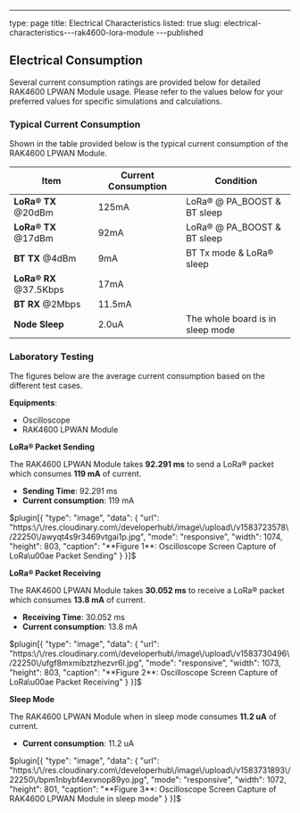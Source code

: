 ---
type: page
title: Electrical Characteristics
listed: true
slug: electrical-characteristics---rak4600-lora-module
---published

## Electrical Consumption

Several current consumption ratings are provided below for detailed RAK4600 LPWAN Module usage. Please refer to the values below for your preferred values for specific simulations and calculations.

### Typical Current Consumption

Shown in the table provided below is the typical current consumption of the RAK4600 LPWAN Module.

| **Item** | **Current Consumption** | **Condition** | 
| ---- | ---- | ---- | 
| **LoRa® TX** @20dBm | 125mA | LoRa® @ PA_BOOST & BT sleep | 
| **LoRa® TX** @17dBm | 92mA | LoRa® @ PA_BOOST & BT sleep | 
| **BT TX** @4dBm | 9mA | BT Tx mode & LoRa® sleep | 
| **LoRa® RX** @37.5Kbps | 17mA |  | 
| **BT RX** @2Mbps | 11.5mA |  | 
| **Node Sleep** | 2.0uA | The whole board is in sleep mode | 


### Laboratory Testing

The figures below are the average current consumption based on the different test cases.

**Equipments**:

- Oscilloscope
- RAK4600 LPWAN Module

**LoRa® Packet Sending**

The RAK4600 LPWAN Module takes **92.291 ms** to send a LoRa® packet which consumes **119 mA** of current. 

- **Sending Time**: 92.291 ms
- **Current consumption**: 119 mA

$plugin[{
    "type": "image",
    "data": {
        "url": "https:\/\/res.cloudinary.com\/developerhub\/image\/upload\/v1583723578\/22250\/awyqt4s9r3469vtgai1p.jpg",
        "mode": "responsive",
        "width": 1074,
        "height": 803,
        "caption": "**Figure 1**: Oscilloscope Screen Capture of LoRa\u00ae Packet Sending"
    }
}]$

**LoRa® Packet Receiving**

The RAK4600 LPWAN Module takes **30.052 ms** to receive a LoRa® packet which consumes **13.8 mA** of current. 

- **Receiving Time**: 30.052 ms
- **Current consumption**: 13.8 mA

$plugin[{
    "type": "image",
    "data": {
        "url": "https:\/\/res.cloudinary.com\/developerhub\/image\/upload\/v1583730496\/22250\/ufgf8mxmibztzhezvr6l.jpg",
        "mode": "responsive",
        "width": 1073,
        "height": 803,
        "caption": "**Figure 2**: Oscilloscope Screen Capture of LoRa\u00ae Packet Receiving"
    }
}]$

**Sleep Mode**

The RAK4600 LPWAN Module when in sleep mode consumes **11.2 uA** of current.

- **Current consumption**: 11.2 uA

$plugin[{
    "type": "image",
    "data": {
        "url": "https:\/\/res.cloudinary.com\/developerhub\/image\/upload\/v1583731893\/22250\/bpm1nbybf4exvnop89yo.jpg",
        "mode": "responsive",
        "width": 1072,
        "height": 801,
        "caption": "**Figure 3**: Oscilloscope Screen Capture of RAK4600 LPWAN Module in sleep mode"
    }
}]$

